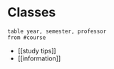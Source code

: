 # Classes

```dataview
table year, semester, professor
from #course
```


- [[study tips]]
- [[information]]